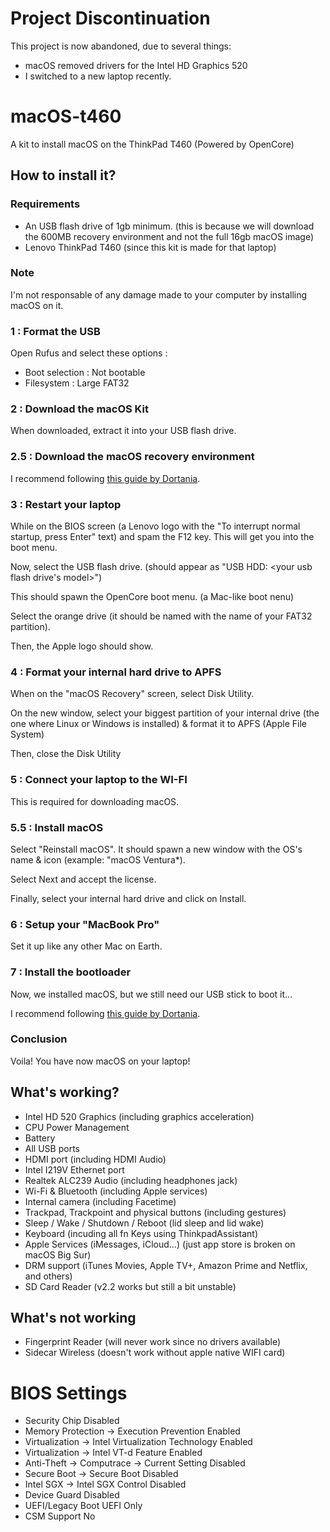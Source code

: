 # Project Discontinuation
This project is now abandoned, due to several things:
* macOS removed drivers for the Intel HD Graphics 520
* I switched to a new laptop recently.

# macOS-t460
A kit to install macOS on the ThinkPad T460 (Powered by OpenCore)

## How to install it?
### Requirements
* An USB flash drive of 1gb minimum. (this is because we will download the 600MB recovery environment and not the full 16gb macOS image)
* Lenovo ThinkPad T460 (since this kit is made for that laptop)

### Note
I'm not responsable of any damage made to your computer by installing macOS on it.

### 1 : Format the USB
Open Rufus and select these options :
* Boot selection : Not bootable
* Filesystem : Large FAT32

### 2 : Download the macOS Kit 
When downloaded, extract it into your USB flash drive.

### 2.5 : Download the macOS recovery environment
I recommend following [this guide by Dortania](https://dortania.github.io/OpenCore-Install-Guide/installer-guide/).

### 3 : Restart your laptop
While on the BIOS screen (a Lenovo logo with the "To interrupt normal startup, press Enter" text) and spam the F12 key.
This will get you into the boot menu.

Now, select the USB flash drive. (should appear as "USB HDD: <your usb flash drive's model>")

This should spawn the OpenCore boot menu. (a Mac-like boot nenu)

Select the orange drive (it should be named with the name of your FAT32 partition).

Then, the Apple logo should show.

### 4 : Format your internal hard drive to APFS
When on the "macOS Recovery" screen, select Disk Utility.

On the new window, select your biggest partition of your internal drive (the one where Linux or Windows is installed) & format it to APFS (Apple File System) 

Then, close the Disk Utility

### 5 : Connect your laptop to the WI-FI
This is required for downloading macOS.

### 5.5 : Install macOS
Select "Reinstall macOS". It should spawn a new window with the OS's name & icon (example: "macOS Ventura*).

Select Next and accept the license.

Finally, select your internal hard drive and click on Install.
    
### 6 : Setup your "MacBook Pro"
Set it up like any other Mac on Earth.

### 7 : Install the bootloader
Now, we installed macOS, but we still need our USB stick to boot it...

I recommend following [this guide by Dortania](https://dortania.github.io/OpenCore-Post-Install/universal/oc2hdd.html#grabbing-opencore-off-the-usb).

### Conclusion
Voila! You have now macOS on your laptop!

## What's working?
* Intel HD 520 Graphics (including graphics acceleration)
* CPU Power Management
* Battery
* All USB ports
* HDMI port (including HDMI Audio)
* Intel I219V Ethernet port
* Realtek ALC239 Audio (including headphones jack)
* Wi-Fi & Bluetooth (including Apple services)
* Internal camera (including Facetime)
* Trackpad, Trackpoint and physical buttons (including gestures)
* Sleep / Wake / Shutdown / Reboot (lid sleep and lid wake)
* Keyboard (incuding all fn Keys using ThinkpadAssistant)
* Apple Services (iMessages, iCloud...) (just app store is broken on macOS Big Sur)
* DRM support (iTunes Movies, Apple TV+, Amazon Prime and Netflix, and others)
* SD Card Reader (v2.2 works but still a bit unstable)

## What's **not** working
* Fingerprint Reader (will never work since no drivers available)
* Sidecar Wireless (doesn't work without apple native WIFI card)
 
# BIOS Settings
* Security Chip Disabled
* Memory Protection -> Execution Prevention Enabled
* Virtualization -> Intel Virtualization Technology Enabled
* Virtualization -> Intel VT-d Feature Enabled
* Anti-Theft -> Computrace -> Current Setting Disabled
* Secure Boot -> Secure Boot Disabled
* Intel SGX -> Intel SGX Control Disabled
* Device Guard Disabled
* UEFI/Legacy Boot UEFI Only
* CSM Support No
